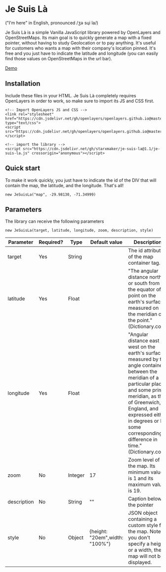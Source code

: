 # Je Suis Là

("I'm here" in English, pronounced /ʒə sɥi la/)

Je Suis Là is a simple Vanilla JavaScript library powered by OpenLayers and OpenStreetMaps. Its main goal is to quickly generate a map with a fixed pointer, without having to study Geolocation or to pay anything. It's useful for customers who wants a map with their company's location pinned. It's free and you just have to indicate the latitude and longitude (you can easily find those values on OpenStreetMaps in the url bar).

[Demo](https://starxmaker.github.io/je-suis-la)

## Installation

Include these files in your HTML. Je Suis Là completely requires OpenLayers in order to work, so make sure to import its JS and CSS first.

```
<!-- Import OpenLayers JS and CSS -->
<link rel="stylesheet" href="https://cdn.jsdelivr.net/gh/openlayers/openlayers.github.io@master/en/v6.4.3/css/ol.css" type="text/css">
<script src="https://cdn.jsdelivr.net/gh/openlayers/openlayers.github.io@master/en/v6.4.3/build/ol.js"></script>

<!-- import the library -->
<script src="https://cdn.jsdelivr.net/gh/starxmaker/je-suis-la@1.1/je-suis-la.js" crossorigin="anonymous"></script>
```

## Quick start

To make it work quickly, you just have to indicate the id of the DIV that will contain the map, the latitude, and the longitude. That's all!
```
new JeSuisLa("map", -29.98130, -71.34999)
```

## Parameters

The library can receive the following parameters
```
new JeSuisLa(target, latitude, longitude, zoom, description, style)
```

| Parameter        | Required? | Type             | Default value | Description                               |
|------------------|-----------|------------------|---------------|-------------------------------------------|
| target           | Yes       | String           |               | The id attribute of the map container tag.|
| latitude         | Yes       | Float            |               | "The angular distance north or south from the equator of a point on the earth's surface, measured on the meridian of the point." (Dictionary.com)|
| longitude        | Yes       | Float            |               | "Angular distance east or west on the earth's surface, measured by the angle contained between the meridian of a particular place and some prime meridian, as that of Greenwich, England, and expressed either in degrees or by some corresponding difference in time." (Dictionary.com) |
|zoom              | No        | Integer          | 17            | Zoom level of the map. Its minimum value is 1 and its maximum value is 19. |
| description      | No         | String          | ""            | Caption below the pointer               |
| style            | No          | Object         |{height: "20em",width: "100%"} | JSON object containing a custom style for the map. Note: if you don't specify a height or a width, the map will not be displayed. |

